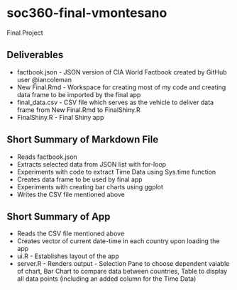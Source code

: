 # soc360-final-vmontesano
Final Project
## Deliverables
* factbook.json - JSON version of CIA World Factbook created by GitHub user @iancoleman
* New Final.Rmd - Workspace for creating most of my code and creating data frame to be imported by the final app
* final_data.csv - CSV file which serves as the vehicle to deliver data frame from New Final.Rmd to FinalShiny.R
* FinalShiny.R - Final Shiny app 
## Short Summary of Markdown File
* Reads factbook.json
* Extracts selected data from JSON list with for-loop
* Experiments with code to extract Time Data using Sys.time function
* Creates data frame to be used by final app 
* Experiments with creating bar charts using ggplot
* Writes the CSV file mentioned above
## Short Summary of App
* Reads the CSV file mentioned above
* Creates vector of current date-time in each country upon loading the app
* ui.R - Establishes layout of the app
* server.R - Renders output - Selection Pane to choose dependent vaiable of chart, Bar Chart to compare data between countries, Table to display all data points (including an added column for the Time Data)
